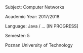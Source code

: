 Subject: Computer Networks

Academic Year: 2017/2018

Language: Java / ... [IN PROGRESS]

Semester: 5

Poznan University of Technology
